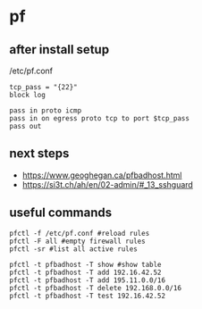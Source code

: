 # pf

## after install setup

/etc/pf.conf
```
tcp_pass = "{22}"
block log

pass in proto icmp
pass in on egress proto tcp to port $tcp_pass
pass out
```

## next steps

 * https://www.geoghegan.ca/pfbadhost.html
 * https://si3t.ch/ah/en/02-admin/#_13_sshguard

## useful commands

```
pfctl -f /etc/pf.conf #reload rules
pfctl -F all #empty firewall rules
pfctl -sr #list all active rules
```

```
pfctl -t pfbadhost -T show #show table
pfctl -t pfbadhost -T add 192.16.42.52
pfctl -t pfbadhost -T add 195.11.0.0/16
pfctl -t pfbadhost -T delete 192.168.0.0/16
pfctl -t pfbadhost -T test 192.16.42.52
```
